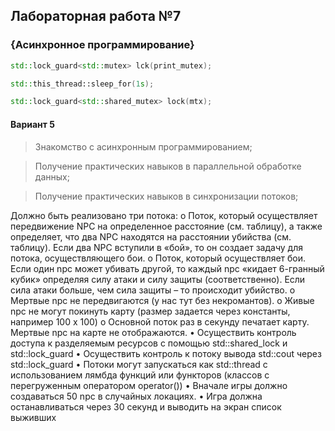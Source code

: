 ## Лабораторная работа №7


### {Асинхронное программирование} 

```c++
std::lock_guard<std::mutex> lck(print_mutex);
```
```c++
std::this_thread::sleep_for(1s);
```
```c++
std::lock_guard<std::shared_mutex> lock(mtx);
```

#### Вариант 5

> Знакомство с асинхронным программированием;

> Получение практических навыков в параллельной обработке данных;

> Получение практических навыков в синхронизации потоков;


Должно быть реализовано три потока:
o Поток, который осуществляет передвижение NPC на определенное расстояние 
(см. таблицу), а также определяет, что два NPC находятся на расстоянии убийства
(см. таблицу). Если два NPC вступили в «бой», то он создает задачу для потока, 
осуществляющего бои.
o Поток, который осуществляет бои. Если один npc может убивать другой, то 
каждый npc «кидает 6-гранный кубик» определяя силу атаки и силу защиты 
(соответственно). Если сила атаки больше, чем сила защиты – то происходит 
убийство.
o Мертвые npc не передвигаются (у нас тут без некромантов).
o Живые npc не могут покинуть карту (размер задается через константы, например 
100 x 100)
o Основной поток раз в секунду печатает карту. Мертвые npc на карте не 
отображаются.
• Осуществить контроль доступа к разделяемым ресурсов с помощью std::shared_lock и 
std::lock_guard
• Осуществить контроль к потоку вывода std::cout через std::lock_guard
• Потоки могут запускаться как std::thread с использованием лямбда функций или 
функторов (классов с перегруженным оператором operator())
• Вначале игры должно создаваться 50 npc в случайных локациях.
• Игра должна останавливаться через 30 секунд и выводить на экран список выживших

